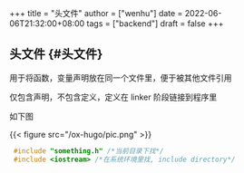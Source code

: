 +++
title = "头文件"
author = ["wenhu"]
date = 2022-06-06T21:32:00+08:00
tags = ["backend"]
draft = false
+++

## 头文件 {#头文件}

用于将函数，变量声明放在同一个文件里，便于被其他文件引用

仅包含声明，不包含定义，定义在 linker 阶段链接到程序里

如下图

{{< figure src="/ox-hugo/pic.png" >}}

```c
 #include "something.h" /*当前目录下找*/
 #include <iostream> /*在系统环境里找, include directory*/
```
